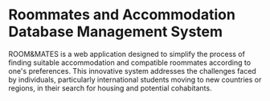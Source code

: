 # Roommates and Accommodation Database Management System
ROOM&MATES is a web application designed to simplify the process of finding suitable accommodation and compatible roommates according to one's preferences. This innovative system addresses the challenges faced by individuals, particularly international students moving to new countries or regions, in their search for housing and potential cohabitants.
